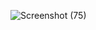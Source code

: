 ![Screenshot (75)](https://github.com/user-attachments/assets/594242ed-56a5-4d32-bda3-ac9dba0a68d1)
